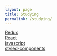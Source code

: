 ```yaml
---
layout: page
title: Studying
permalink: /studying/
---
```


[Redux](http://aejijeon.github.io/studying/redux)  
[React](http://aejijeon.github.io/studying/react)  
[javascript](http://aejijeon.github.io/studying/javascript)  
[styled-components](http://aejijeon.github.io/studying/styledcomponent)
